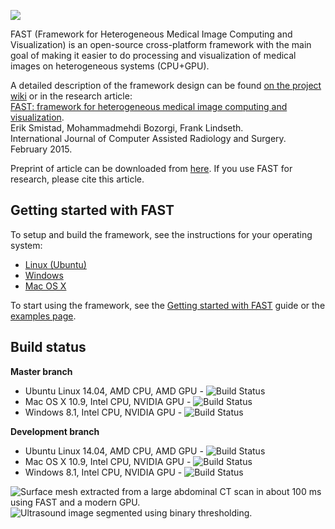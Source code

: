 ![](https://github.com/smistad/FAST/wiki/images/fast_logo.png)

FAST (Framework for Heterogeneous Medical Image Computing and Visualization) is an open-source cross-platform framework with the main goal of making it easier to do processing and visualization of medical images on heterogeneous systems (CPU+GPU).

A detailed description of the framework design can be found [on the project wiki](https://github.com/smistad/FAST/wiki/Framework-Design) or in the research article:  
[FAST: framework for heterogeneous medical image computing and visualization](http://dx.doi.org/10.1007/s11548-015-1158-5).  
Erik Smistad, Mohammadmehdi Bozorgi, Frank Lindseth.  
International Journal of Computer Assisted Radiology and Surgery. February 2015.

Preprint of article can be downloaded from [here](http://www.eriksmistad.no/wp-content/uploads/FAST_framework_for_heterogeneous_medical_image_computing_and_visualization.pdf).
If you use FAST for research, please cite this article.

Getting started with FAST
-------------------------

To setup and build the framework, see the instructions for your operating system:
* [Linux (Ubuntu)](https://github.com/smistad/FAST/wiki/Linux-instructions)
* [Windows](https://github.com/smistad/FAST/wiki/Windows-instructions)
* [Mac OS X](https://github.com/smistad/FAST/wiki/Mac-OS-X-instructions)

To start using the framework, see the [Getting started with FAST](https://github.com/smistad/FAST/wiki/Getting-started-with-FAST) guide or the [examples page](https://github.com/smistad/FAST/wiki/Examples).

Build status
---------------------
**Master branch**
* Ubuntu Linux 14.04, AMD CPU, AMD GPU - ![Build Status](http://jenkins.eriksmistad.no/job/FAST%20-%20Ubuntu%20AMD%20-%20Master/badge/icon)
* Mac OS X 10.9, Intel CPU, NVIDIA GPU - ![Build Status](http://jenkins.eriksmistad.no/job/FAST%20-%20Mac%20OS%20X%20-%20Master/badge/icon)
* Windows 8.1, Intel CPU, NVIDIA GPU - ![Build Status](http://jenkins.eriksmistad.no/job/FAST%20-%20Windows%20NVIDIA%20-%20Master/badge/icon)

**Development branch**
* Ubuntu Linux 14.04, AMD CPU, AMD GPU - ![Build Status](http://jenkins.eriksmistad.no/job/FAST%20-%20Ubuntu%20AMD%20-%20Development/badge/icon)
* Mac OS X 10.9, Intel CPU, NVIDIA GPU - ![Build Status](http://jenkins.eriksmistad.no/job/FAST%20-%20Mac%20OS%20X%20-%20Development/badge/icon)
* Windows 8.1, Intel CPU, NVIDIA GPU - ![Build Status](http://jenkins.eriksmistad.no/job/FAST%20-%20Windows%20NVIDIA%20-%20Development/badge/icon)

![Surface mesh extracted from a large abdominal CT scan in about 100 ms using FAST and a modern GPU.](https://github.com/smistad/FAST/wiki/images/surface_extraction.png) ![Ultrasound image segmented using binary thresholding.](https://github.com/smistad/FAST/wiki/images/binary_thresholding.png)

